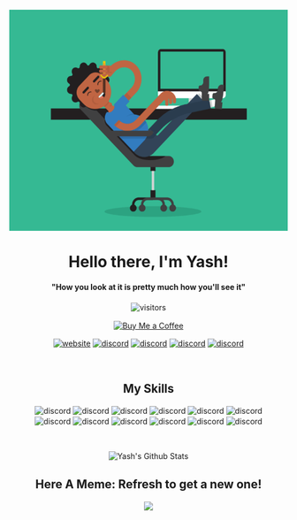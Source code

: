 <p align="center">
  <img align="center" alt="GIF" src="https://raw.githubusercontent.com/Yash094/Yash094/main/5eKX.gif" height="400px"/>
</p>
<p>
  <h1 align="center"><b>Hello there, I'm Yash!</b></h1>
</p>

<p>
  <h4 align="center"><b>"How you look at it is pretty much how you'll see it"</b></h4>
  
</p>

<p align="center">
    <img align="center" alt="visitors" src="https://badges.pufler.dev/visits/Yash094/Yash094?style=for-the-badge" />
</p>

<p align="center">
<a align="center" href='https://www.buymeacoffee.com/memerapi' target='_blank'><img align="center" height='36' style='border:0px;height:36px;' src='https://cdn.ko-fi.com/cdn/kofi2.png?v=2' border='0' alt='Buy Me a Coffee' /></a>
</p>

<p align="center">
<a href="https://yashjoisar.me"><img align="center" alt="website" src="https://img.shields.io/badge/yashjoisar.me-4BB749?style=for-the-badge&logo=privateinternetaccess&logoColor=white" /></a>
<a href="https://memer-api.live/discord"><img align="center" alt="discord" src="https://img.shields.io/badge/Discord-7289DA?style=for-the-badge&logo=discord&logoColor=white" /></a>
<a href="https://www.instagram.com/yash_joisar"><img align="center" alt="discord" src="https://img.shields.io/badge/Instagram-E4405F?style=for-the-badge&logo=instagram&logoColor=white" /></a>
<a href="mailto:hello@yashjoisar.me"><img align="center" alt="discord" src="https://img.shields.io/badge/Gmail-D14836?style=for-the-badge&logo=gmail&logoColor=white" /></a>
 <a href="https://github.com/Yash094"><img align="center" alt="discord" src="https://img.shields.io/badge/GitHub-100000?style=for-the-badge&logo=github&logoColor=white" /></a>


</p>
<br>


<h2 align="center">My Skills</h2>
<p align="center">
<img align="center" alt="discord" src="https://img.shields.io/badge/JavaScript-F7DF1E?style=for-the-badge&logo=javascript&logoColor=black"/>
<img align="center" alt="discord" src="https://img.shields.io/badge/Node.js-43853D?style=for-the-badge&logo=node.js&logoColor=white" />
<img align="center" alt="discord" src="https://img.shields.io/badge/HTML5-E34F26?style=for-the-badge&logo=html5&logoColor=white" />
<img align="center" alt="discord" src="https://img.shields.io/badge/CSS3-1572B6?style=for-the-badge&logo=css3&logoColor=white" />
<img align="center" alt="discord" src="https://img.shields.io/badge/Python-14354C?style=for-the-badge&logo=python&logoColor=white" />
<img align="center" alt="discord" src="https://img.shields.io/badge/Express.js-404D59?style=for-the-badge" />
  
<br/>  
<img align="center" alt="discord" src="https://img.shields.io/badge/React-20232A?style=for-the-badge&logo=react&logoColor=61DAFB" />
<img align="center" alt="discord" src="https://img.shields.io/badge/Angular-DD0031?style=for-the-badge&logo=angular&logoColor=white" />
<img align="center" alt="discord" src="https://img.shields.io/badge/Tailwind_CSS-38B2AC?style=for-the-badge&logo=tailwind-css&logoColor=white" />
<img align="center" alt="discord" src="https://img.shields.io/badge/Bootstrap-563D7C?style=for-the-badge&logo=bootstrap&logoColor=white" />
<img align="center" alt="discord" src="https://img.shields.io/badge/Flask-000000?style=for-the-badge&logo=flask&logoColor=white" />
<img align="center" alt="discord" src="https://img.shields.io/badge/MySQL-00000F?style=for-the-badge&logo=mysql&logoColor=white" />
</p>
</br>

<p align='center'>
  <img align="center" src="https://github-readme-stats.vercel.app/api?username=Yash094&show_icons=true&count_private=true&title_color=fff&icon_color=79ff97&text_color=efefef&bg_color=24292e" alt="Yash's Github Stats">
</p>


<h2 align="center"> Here A Meme: Refresh to get a new one!</h2>
<p align="center"> 
  <img height="400" align="center" src="https://memer-api.live/randommeme"
</p>

